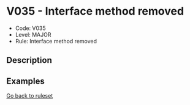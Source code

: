 # V035 - Interface method removed

* Code: V035
* Level: MAJOR
* Rule: Interface method removed

## Description

## Examples

[Go back to ruleset](../README.md)